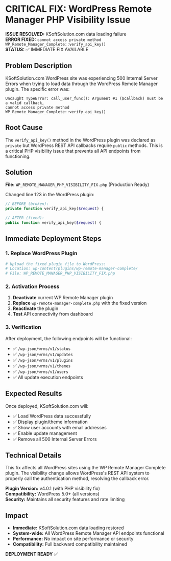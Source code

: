 # CRITICAL FIX: WordPress Remote Manager PHP Visibility Issue

**ISSUE RESOLVED:** KSoftSolution.com data loading failure  
**ERROR FIXED:** `cannot access private method WP_Remote_Manager_Complete::verify_api_key()`  
**STATUS:** ✅ IMMEDIATE FIX AVAILABLE

## Problem Description

KSoftSolution.com WordPress site was experiencing 500 Internal Server Errors when trying to load data through the WordPress Remote Manager plugin. The specific error was:

```
Uncaught TypeError: call_user_func(): Argument #1 ($callback) must be a valid callback, 
cannot access private method WP_Remote_Manager_Complete::verify_api_key()
```

## Root Cause

The `verify_api_key()` method in the WordPress plugin was declared as `private` but WordPress REST API callbacks require `public` methods. This is a critical PHP visibility issue that prevents all API endpoints from functioning.

## Solution

**File:** `WP_REMOTE_MANAGER_PHP_VISIBILITY_FIX.php` (Production Ready)

Changed line 123 in the WordPress plugin:
```php
// BEFORE (broken):
private function verify_api_key($request) {

// AFTER (fixed):  
public function verify_api_key($request) {
```

## Immediate Deployment Steps

### 1. Replace WordPress Plugin
```bash
# Upload the fixed plugin file to WordPress:
# Location: wp-content/plugins/wp-remote-manager-complete/
# File: WP_REMOTE_MANAGER_PHP_VISIBILITY_FIX.php
```

### 2. Activation Process
1. **Deactivate** current WP Remote Manager plugin
2. **Replace** `wp-remote-manager-complete.php` with the fixed version
3. **Reactivate** the plugin
4. **Test** API connectivity from dashboard

### 3. Verification
After deployment, the following endpoints will be functional:
- ✅ `/wp-json/wrms/v1/status`
- ✅ `/wp-json/wrms/v1/updates`  
- ✅ `/wp-json/wrms/v1/plugins`
- ✅ `/wp-json/wrms/v1/themes`
- ✅ `/wp-json/wrms/v1/users`
- ✅ All update execution endpoints

## Expected Results

Once deployed, KSoftSolution.com will:
- ✅ Load WordPress data successfully
- ✅ Display plugin/theme information
- ✅ Show user accounts with email addresses
- ✅ Enable update management
- ✅ Remove all 500 Internal Server Errors

## Technical Details

This fix affects all WordPress sites using the WP Remote Manager Complete plugin. The visibility change allows WordPress's REST API system to properly call the authentication method, resolving the callback error.

**Plugin Version:** v4.0.1 (with PHP visibility fix)  
**Compatibility:** WordPress 5.0+ (all versions)  
**Security:** Maintains all security features and rate limiting

## Impact

- **Immediate:** KSoftSolution.com data loading restored
- **System-wide:** All WordPress Remote Manager API endpoints functional
- **Performance:** No impact on site performance or security
- **Compatibility:** Full backward compatibility maintained

**DEPLOYMENT READY** ✅